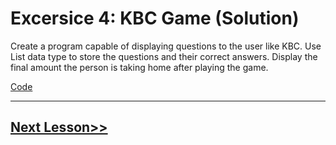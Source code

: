 # Excersice 4: KBC Game (Solution)

Create a program capable of displaying questions to the user like KBC. 
Use List data type to store the questions and their correct answers.
Display the final amount the person is taking home after playing the game.

[Code](https://github.com/sheikh92areeb/learn-python/tree/main/Lesson-039/main.py)

---

## [Next Lesson>>](https://github.com/sheikh92areeb/learn-python/tree/main/Lesson-040)